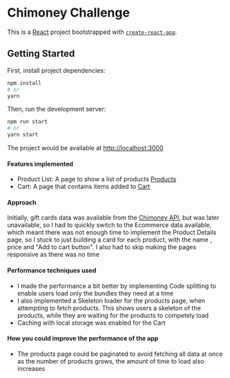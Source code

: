 # Chimoney Challenge
This is a [React](https://reactjs.org/) project bootstrapped with [`create-react-app`](https://reactjs.org/docs/create-a-new-react-app.html).

## Getting Started

First, install project dependencies: 

```bash
npm install
# or
yarn
```

Then, run the development server:

```bash
npm run start
# or
yarn start
```

The project would be available at [http://localhost:3000](http://localhost:3000/) 

#### Features implemented
- Product List: A page to show a list of products [Products](http://localhost:3000/) 
- Cart: A page that contains items added to [Cart](http://localhost:3000/cart/) 


#### Approach
Initially, gift cards data was available from the [Chimoney API](https://chimoney.readme.io/reference/get_v0-2-info-assets), but was later unavailable, so I had to quickly switch to the Ecommerce data available, which meant there was not enough time to implement the Product Details page, so I stuck to just building a card for each product, with the name , price and "Add to cart button". I also had to skip making the pages responsive as there was no time

#### Performance techniques used
- I made the performance a bit better by implementing Code splitting to enable users load only the bundles they need at a time
- I also implemented a Skeleton loader for the products page, when attempting to fetch products. This shows users a skeleton of the products, while they are waiting for the products to competely load
- Caching with local storage was enabled for the Cart

#### How you could improve the performance of the app
- The products page could be paginated to avoid fetching all data at once as the number of products grows, the amount of time to load also increases
